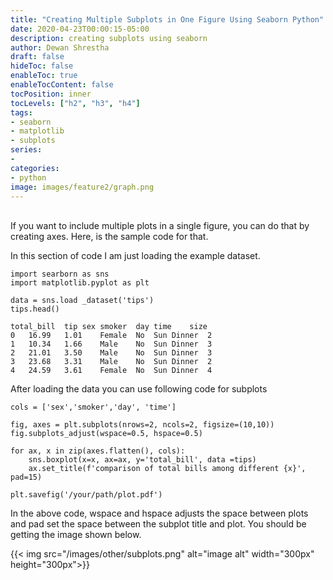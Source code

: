 ```yaml
---
title: "Creating Multiple Subplots in One Figure Using Seaborn Python"
date: 2020-04-23T00:00:15-05:00
description: creating subplots using seaborn
author: Dewan Shrestha
draft: false
hideToc: false
enableToc: true
enableTocContent: false
tocPosition: inner
tocLevels: ["h2", "h3", "h4"]
tags:
- seaborn
- matplotlib
- subplots
series:
-
categories:
- python
image: images/feature2/graph.png
---
```


<br/>
If you want to include multiple plots in a single figure, you can do that by creating axes. Here, is the sample code for that.

In this section of code I am just loading the example dataset.

```
import searborn as sns
import matplotlib.pyplot as plt

data = sns.load _dataset('tips')
tips.head()

total_bill	tip	sex	smoker	day	time	size
0	16.99	1.01	Female	No	Sun	Dinner	2
1	10.34	1.66	Male	No	Sun	Dinner	3
2	21.01	3.50	Male	No	Sun	Dinner	3
3	23.68	3.31	Male	No	Sun	Dinner	2
4	24.59	3.61	Female	No	Sun	Dinner	4

```


After loading the data you can use following code for subplots
```
cols = ['sex','smoker','day', 'time']

fig, axes = plt.subplots(nrows=2, ncols=2, figsize=(10,10))
fig.subplots_adjust(wspace=0.5, hspace=0.5)

for ax, x in zip(axes.flatten(), cols):
    sns.boxplot(x=x, ax=ax, y='total_bill', data =tips)
    ax.set_title(f'comparison of total bills among different {x}', pad=15)

plt.savefig('/your/path/plot.pdf')
```
In the above code, wspace and hspace adjusts the space between plots and pad set the space between the subplot title and plot. You should be getting the image shown below.

{{< img src="/images/other/subplots.png" alt="image alt" width="300px" height="300px">}}



